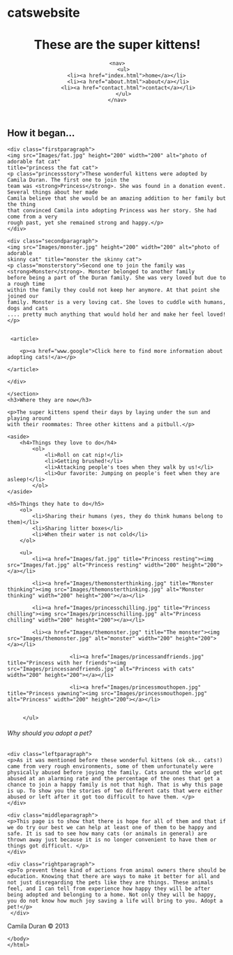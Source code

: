 catswebsite
===========

<!DOCTYPE html>
<html lang="en"> 
<head> 
  <title>Princes and Monster - The Super Kittens</title> 
  <link rel="stylesheet" href="css/main.css">
<body>
<header>
	<h1>These are the super kittens!</h1>
	
	<nav>
		<ul>
			<li><a href="index.html">home</a></li>  
 			<li><a href="about.html">about</a></li> 
 			<li><a href="contact.html">contact</a></li> 
 		</ul>
 	</nav>
 </header>
 	<section>
 	<h2> How it began...</h2>
 	
 	<div class="firstparagraph">
 	<img src="Images/fat.jpg" height="200" width="200" alt="photo of adorable fat cat"
 	title="princess the fat cat">
 	<p class="princessstory">These wonderful kittens were adopted by Camila Duran. The first one to join the 
 	team was <strong>Princess</strong>. She was found in a donation event. Several things about her made 
 	Camila believe that she would be an amazing addition to her family but the thing 
 	that convinced Camila into adopting Princess was her story. She had come from a very
 	rough past, yet she remained strong and happy.</p>
 	</div>
 	
 	<div class="secondparagraph">
 	<img src="Images/monster.jpg" height="200" width="200" alt="photo of adorable
 	skinny cat" title="monster the skinny cat">
 	<p class="monsterstory">Second one to join the family was <strong>Monster</strong>. Monster belonged to another family
 	before being a part of the Duran family. She was very loved but due to a rough time
 	within the family they could not keep her anymore. At that point she joined our 
 	family. Monster is a very loving cat. She loves to cuddle with humans, dogs and cats
 	.... pretty much anything that would hold her and make her feel loved!</p>
    
    
     <article>
     
 		<p><a href="www.google">Click here to find more information about adopting cats!</a></p>
        
 	</article>
    
 	</div>

 	</section>
 	<h3>Where they are now</h3>
 	
 	<p>The super kittens spend their days by laying under the sun and playing around
 	with their roommates: Three other kittens and a pitbull.</p>
 	
 	<aside>
 		<h4>Things they love to do</h4>
 			<ol>
 				<li>Roll on cat nip!</li>
 				<li>Getting brushed!</li>
 				<li>Attacking people's toes when they walk by us!</li>
 				<li>Our favorite: Jumping on people's feet when they are asleep!</li>
 			</ol>
 	</aside>
 			
 	<h5>Things they hate to do</h5>
 		<ol>
 			<li>Sharing their humans (yes, they do think humans belong to them)</li>
 			<li>Sharing litter boxes</li>
 			<li>When their water is not cold</li>
 		</ol>
 
		<ul>
        	<li><a href="Images/fat.jpg" title="Princess resting"><img src="Images/fat.jpg" alt="Princess resting" width="200" height="200"></a></li>
            
			<li><a href="Images/themonsterthinking.jpg" title="Monster thinking"><img src="Images/themonsterthinking.jpg" alt="Monster thinking" width="200" height="200"></a></li>
            
         	<li><a href="Images/princesschilling.jpg" title="Princess chilling"><img src="Images/princesschilling.jpg" alt="Princess chilling" width="200" height="200"></a></li>
            
            <li><a href="Images/themonster.jpg" title="The monster"><img src="Images/themonster.jpg" alt="monster" width="200" height="200"></a></li>
            
                    	<li><a href="Images/princessandfriends.jpg" title="Princess with her friends"><img src="Images/princessandfriends.jpg" alt="Princess with cats" width="200" height="200"></a></li>

			        	<li><a href="Images/princessmouthopen.jpg" title="Princess yawning"><img src="Images/princessmouthopen.jpg" alt="Princess" width="200" height="200"></a></li>

            
         </ul>
   
 <h6> Why should you adopt a pet?</h6>
 
 	<div class="leftparagraph">
 	<p>As it was mentioned before these wonderful kittens (ok ok.. cats!) came from very rough environments, some of them unfortunately were physically abused before joying the family. Cats around the world get abused at an alarming rate and the percentage of the ones that get a chance to join a happy family is not that high. That is why this page is up. To show you the stories of two different cats that were either abused or left after it got too difficult to have them. </p>
    </div>
    
    <div class="middleparagraph">
    <p>This page is to show that there is hope for all of them and that if we do try our best we can help at least one of them to be happy and safe. It is sad to see how many cats (or animals in general) are thrown away just because it is no longer convenient to have them or things got difficult. </p>
    </div>
    
    <div class="rightparagraph">
    <p>To prevent these kind of actions from animal owners there should be education. Knowing that there are ways to make it better for all and not just disregarding the pets like they are things. These animals feel, and I can tell from experience how happy they will be after being adopted and belonging to a home. Not only they will be happy, you do not know how much joy saving a life will bring to you. Adopt a pet!</p>
     </div>    
         			
<footer>Camila Duran &copy; 2013</footer>

 	
 	</body>
 	</html>

